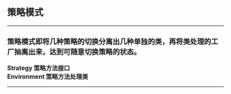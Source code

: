 ## 策略模式

---
### 策略模式即将几种策略的切换分离出几种单独的类，再将类处理的工厂抽离出来，达到可随意切换策略的状态。

 **Strategy 策略方法接口** \
 **Environment 策略方法处理类**

---
